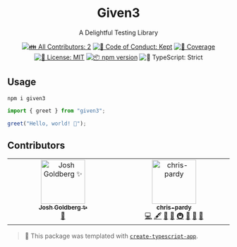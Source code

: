 <h1 align="center">Given3</h1>

<p align="center">A Delightful Testing Library</p>

<p align="center">
	<!-- prettier-ignore-start -->
	<!-- ALL-CONTRIBUTORS-BADGE:START - Do not remove or modify this section -->
	<a href="#contributors" target="_blank"><img alt="👪 All Contributors: 2" src="https://img.shields.io/badge/%F0%9F%91%AA_all_contributors-2-21bb42.svg" /></a>
<!-- ALL-CONTRIBUTORS-BADGE:END -->
	<!-- prettier-ignore-end -->
	<a href="https://github.com/chris-pardy/given3/blob/main/.github/CODE_OF_CONDUCT.md" target="_blank"><img alt="🤝 Code of Conduct: Kept" src="https://img.shields.io/badge/%F0%9F%A4%9D_code_of_conduct-kept-21bb42" /></a>
	<a href="https://codecov.io/gh/chris-pardy/given3" target="_blank"><img alt="🧪 Coverage" src="https://img.shields.io/codecov/c/github/chris-pardy/given3?label=%F0%9F%A7%AA%20coverage" /></a>
	<a href="https://github.com/chris-pardy/given3/blob/main/LICENSE.md" target="_blank"><img alt="📝 License: MIT" src="https://img.shields.io/badge/%F0%9F%93%9D_license-MIT-21bb42.svg"></a>
	<a href="http://npmjs.com/package/given3"><img alt="📦 npm version" src="https://img.shields.io/npm/v/given3?color=21bb42&label=%F0%9F%93%A6%20npm" /></a>
	<img alt="💪 TypeScript: Strict" src="https://img.shields.io/badge/%F0%9F%92%AA_typescript-strict-21bb42.svg" />
</p>

## Usage

```shell
npm i given3
```

```ts
import { greet } from "given3";

greet("Hello, world! 💖");
```

## Contributors

<!-- spellchecker: disable -->
<!-- ALL-CONTRIBUTORS-LIST:START - Do not remove or modify this section -->
<!-- prettier-ignore-start -->
<!-- markdownlint-disable -->
<table>
  <tbody>
    <tr>
      <td align="center" valign="top" width="14.28%"><a href="http://www.joshuakgoldberg.com/"><img src="https://avatars.githubusercontent.com/u/3335181?v=4?s=100" width="100px;" alt="Josh Goldberg ✨"/><br /><sub><b>Josh Goldberg ✨</b></sub></a><br /><a href="#tool-JoshuaKGoldberg" title="Tools">🔧</a></td>
      <td align="center" valign="top" width="14.28%"><a href="https://github.com/chris-pardy"><img src="https://avatars.githubusercontent.com/u/5663126?v=4?s=100" width="100px;" alt="chris-pardy"/><br /><sub><b>chris-pardy</b></sub></a><br /><a href="https://github.com/chris-pardy/given3/commits?author=chris-pardy" title="Code">💻</a> <a href="#content-chris-pardy" title="Content">🖋</a> <a href="https://github.com/chris-pardy/given3/commits?author=chris-pardy" title="Documentation">📖</a> <a href="#ideas-chris-pardy" title="Ideas, Planning, & Feedback">🤔</a> <a href="#infra-chris-pardy" title="Infrastructure (Hosting, Build-Tools, etc)">🚇</a> <a href="#maintenance-chris-pardy" title="Maintenance">🚧</a> <a href="#projectManagement-chris-pardy" title="Project Management">📆</a> <a href="#tool-chris-pardy" title="Tools">🔧</a></td>
    </tr>
  </tbody>
</table>

<!-- markdownlint-restore -->
<!-- prettier-ignore-end -->

<!-- ALL-CONTRIBUTORS-LIST:END -->
<!-- spellchecker: enable -->

<!-- You can remove this notice if you don't want it 🙂 no worries! -->

> 💙 This package was templated with [`create-typescript-app`](https://github.com/JoshuaKGoldberg/create-typescript-app).
